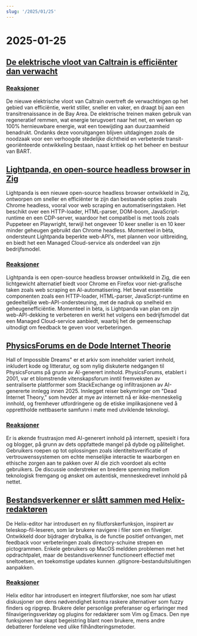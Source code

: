 ```yaml
---
slug: '/2025/01/25'
---
```


# 2025-01-25

## [De elektrische vloot van Caltrain is efficiënter dan verwacht](https://www.caltrain.com/news/caltrains-electric-fleet-more-efficient-expected)

### [Reaksjoner](https://news.ycombinator.com/item?id=42818692)

De nieuwe elektrische vloot van Caltrain overtreft de verwachtingen op het gebied van efficiëntie, werkt stiller, sneller en vaker, en draagt bij aan een transitrenaissance in de Bay Area. De elektrische treinen maken gebruik van regeneratief remmen, wat energie terugvoert naar het net, en werken op 100% hernieuwbare energie, wat een toewijding aan duurzaamheid benadrukt. Ondanks deze vooruitgangen blijven uitdagingen zoals de noodzaak voor een verhoogde stedelijke dichtheid en verbeterde transit-georiënteerde ontwikkeling bestaan, naast kritiek op het beheer en bestuur van BART.

## [Lightpanda, en open-source headless browser in Zig](https://github.com/lightpanda-io/browser)

Lightpanda is een nieuwe open-source headless browser ontwikkeld in Zig, ontworpen om sneller en efficiënter te zijn dan bestaande opties zoals Chrome headless, vooral voor web scraping en automatiseringstaken. Het beschikt over een HTTP-loader, HTML-parser, DOM-boom, JavaScript-runtime en een CDP-server, waardoor het compatibel is met tools zoals Puppeteer en Playwright, terwijl het ongeveer 10 keer sneller is en 10 keer minder geheugen gebruikt dan Chrome headless. Momenteel in bèta, ondersteunt Lightpanda beperkte web-API's, met plannen voor uitbreiding, en biedt het een Managed Cloud-service als onderdeel van zijn bedrijfsmodel.

### [Reaksjoner](https://news.ycombinator.com/item?id=42817439)

Lightpanda is een open-source headless browser ontwikkeld in Zig, die een lichtgewicht alternatief biedt voor Chrome en Firefox voor niet-grafische taken zoals web scraping en AI-automatisering. Het bevat essentiële componenten zoals een HTTP-loader, HTML-parser, JavaScript-runtime en gedeeltelijke web-API-ondersteuning, met de nadruk op snelheid en geheugenefficiëntie. Momenteel in bèta, is Lightpanda van plan om zijn web-API-dekking te verbeteren en werkt het volgens een bedrijfsmodel dat een Managed Cloud-service aanbiedt, waarbij het de gemeenschap uitnodigt om feedback te geven voor verbeteringen.

## [PhysicsForums en de Dode Internet Theorie](https://hallofdreams.org/posts/physicsforums/)

Hall of Impossible Dreams" er et arkiv som inneholder variert innhold, inkludert kode og litteratur, og som nylig diskuterte nedgangen til PhysicsForums på grunn av AI-generert innhold. PhysicsForums, etablert i 2001, var et blomstrende vitenskapsforum inntil fremveksten av sentraliserte plattformer som StackExchange og infiltrasjonen av AI-genererte innlegg innen 2025. Innlegget reiser bekymringer om "Dead Internet Theory," som hevder at mye av internett nå er ikke-menneskelig innhold, og fremhever utfordringene og de etiske implikasjonene ved å opprettholde nettbaserte samfunn i møte med utviklende teknologi.

### [Reaksjoner](https://news.ycombinator.com/item?id=42816284)

Er is økende frustrasjon med AI-generert innhold på internett, spesielt i fora og blogger, på grunn av dets oppfattede mangel på dybde og pålitelighet. Gebruikers roepen op tot oplossingen zoals identiteitsverificatie of vertrouwenssystemen om echte menselijke interactie te waarborgen en ethische zorgen aan te pakken over AI die zich voordoet als echte gebruikers. De discussie onderstreker en bredere spenning mellom teknologisk fremgang og ønsket om autentisk, menneskedrevet innhold på nettet.

## [Bestandsverkenner er slått sammen med Helix-redaktøren](https://github.com/helix-editor/helix/pull/11285)

De Helix-editor har introdusert en ny filutforskerfunksjon, inspirert av teleskop-fil-leseren, som lar brukere navigere i filer som en filvelger. Ontwikkeld door bijdrager drybalka, is de functie positief ontvangen, met feedback voor verbeteringen zoals directory-schuine strepen en pictogrammen. Enkele gebruikers op MacOS meldden problemen met het opdrachtpalet, maar de bestandsverkenner functioneert effectief met sneltoetsen, en toekomstige updates kunnen .gitignore-bestanduitsluitingen aanpakken.

### [Reaksjoner](https://news.ycombinator.com/item?id=42818278)

Helix editor har introdusert en integrert filutforsker, noe som har utløst diskusjoner om dens nødvendighet kontra raskere alternativer som fuzzy finders og ripgrep. Brukere deler personlige preferanser og erfaringer med filnavigeringsverktøy og plugins for redaktører som Vim og Emacs. Den nye funksjonen har skapt begeistring blant noen brukere, mens andre debatterer fordelene ved ulike filhåndteringsmetoder.

<head>
  <meta property="og:title" content="De elektrische vloot van Caltrain is efficiënter dan verwacht" />
  <meta property="og:type" content="website" />
  <meta property="og:image" content="https://og.cho.sh/api/og/?title=De%20elektrische%20vloot%20van%20Caltrain%20is%20effici%C3%ABnter%20dan%20verwacht&subheading=l%C3%B8rdag%2025.%20januar%202025%3A%20Sammendrag%20av%20Hacker%20News" />
</head>

